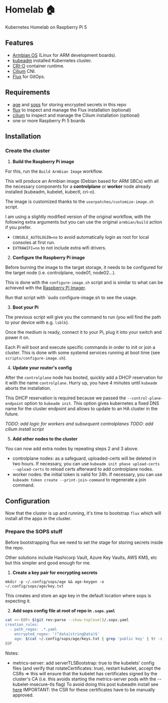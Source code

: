 # Homelab :house:

Kubernetes Homelab on Raspberry Pi 5

## Features

- [Armbian OS](https://www.armbian.com/) (Linux for ARM development boards).
- [kubeadm](https://kubernetes.io/docs/setup/production-environment/tools/kubeadm/) installed Kubernetes cluster.
- [CRI-O](https://github.com/cri-o/cri-o/tree/main) container runtime.
- [Cilium](https://www.cilium.io/) CNI.
- [Flux](https://fluxcd.io/) for GitOps.

## Requirements

- [age](https://github.com/FiloSottile/age) and [sops](https://github.com/getsops/sops) for storing encrypted secrets in this repo
- [flux](https://fluxcd.io/) to inspect and manage the Flux installation (optional)
- [cilium](https://cilium.io/) to inspect and manage the Cilium installation (optional)
- one or more Raspberry Pi 5 boards

## Installation

### Create the cluster

1. **Build the Raspberry Pi image**

For this, run the `Build Armbian Image` workflow.

This will produce an Armbian image (Debian based for ARM SBCs) with all the necessary components for a **controlplane** or **worker** node already installed (kubeadm, kubelet, kubectl, cri-o).

The image is customized thanks to the `userpatches/customize-image.sh` script.

I am using a slightly modified version of the original workflow, with the following extra arguments but you can use the original `armbian/build` action if you prefer.
  - `CONSOLE_AUTOLOGIN=no` to avoid automatically login as root for local consoles at first run.
  - `EXTRAWIFI=no` to not include extra wifi drivers.

2. **Configure the Raspberry Pi image**

Before burning the image to the target storage, it needs to be configured for the target node (i.e. controlplane, node01, node02...).

This is done with the `configure-image.sh` script and is similar to what can be achieved with the [Raspberry Pi Imager](https://www.raspberrypi.com/software/).

Run that script with `sudo configure-image.sh to see the usage.

3. **Boot your Pi**

The previous script will give you the command to run (you will find the path to your device with e.g. `lsblk`).

Once the medium is ready, connect it to your Pi, plug it into your switch and power it on.

Each Pi will boot and execute specific commands in order to init or join a cluster. This is done with some systemd services running at boot time (see `scripts/configure-image.sh`).

4. **Update your router's config**

After the `controlplane` node has booted, quickly add a DHCP reservation for it with the name `controlplane`. Hurry up, you have 4 minutes until `kubeadm` aborts the installation.

This DHCP reservation is required because we passed the `--control-plane-endpoint` option to `kubeadm init`. This option gives kubernetes a fixed DNS name for the cluster endpoint and allows to update to an HA cluster in the future.

_TODO: add logic for workers and subsequent controlplanes_
_TODO: add cilium install script_

5. **Add other nodes to the cluster**

You can now add extra nodes by repeating steps 2 and 3 above.

- controlplane nodes: as a safeguard, uploaded-certs will be deleted in two hours. If necessary, you can use `kubeadm init phase upload-certs --upload-certs` to reload certs afterward to add controlplane nodes.
- worker nodes: the initial token is valid for 24h. If necessary, you can use `kubeadm token create --print-join-command` to regenerate a join command.

## Configuration

Now that the cluster is up and running, it's time to bootstrap `flux` which will install all the apps in the cluster.

### Prepare the SOPS stuff

Before bootstrapping flux we need to set the stage for storing secrets inside the repo.

Other solutions include Hashicorp Vault, Azure Key Vaults, AWS KMS, etc but this simpler and good enough for me.

1. **Create a key pair for encrypting secrets**

`mkdir -p ~/.config/sops/age && age-keygen -o ~/.config/sops/age/key.txt`

This creates and store an age key in the default location where sops is expecting it.

2. **Add sops config file at root of repo in `.sops.yaml`**

```bash
cat <<-EOF> $(git rev-parse --show-toplevel)/.sops.yaml
creation_rules:
  - path_regex: .*.yaml
    encrypted_regex: '(^data|stringData)$'
    age: $(cat ~/.config/sops/age/keys.txt | grep 'public key' | tr -s ' ' | cut -f4 -d' ')
EOF
```

Notes:
- metrics-server: add serverTLSBootstrap: true to the kubelets' config files (and verify that rotateCertificates: true), restart kubelet, accept the CSRs => this will ensure that the kubelet has certificates signed by the cluster's CA (i.e. this avoids starting the metrics-server pods with the --kubelet-insecure-tls flag)
To avoid doing this post kubeadm install see [here](https://kubernetes.io/docs/tasks/administer-cluster/kubeadm/kubeadm-certs/#kubelet-serving-certs) IMPORTANT: the CSR for these certificates have to be manually approved.
